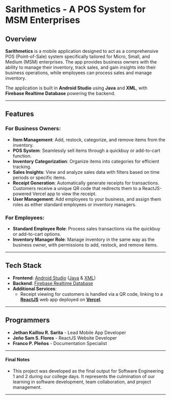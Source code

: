 # Sarithmetics - A POS System for MSM Enterprises

## Overview
**Sarithmetics** is a mobile application designed to act as a comprehensive POS (Point-of-Sale) system specifically tailored for Micro, Small, and Medium (MSM) enterprises. The app provides business owners with the ability to manage their inventory, track sales, and gain insights into their business operations, while employees can process sales and manage inventory. 

The application is built in **Android Studio** using **Java** and **XML**, with **Firebase Realtime Database** powering the backend.

---

## Features

### For Business Owners:
- **Item Management**: Add, restock, categorize, and remove items from the inventory.
- **POS System**: Seamlessly sell items through a quickbuy or add-to-cart function.
- **Inventory Categorization**: Organize items into categories for efficient tracking.
- **Sales Insights**: View and analyze sales data with filters based on time periods or specific items.
- **Receipt Generation**: Automatically generate receipts for transactions. Customers receive a unique QR code that redirects them to a ReactJS-powered Vercel app to view the receipt.
- **User Management**: Add employees to your business, and assign them roles as either standard employees or inventory managers.

### For Employees:
- **Standard Employee Role**: Process sales transactions via the quickbuy or add-to-cart options.
- **Inventory Manager Role**: Manage inventory in the same way as the business owner, with permissions to add, restock, and remove items.

---

## Tech Stack

- **Frontend**: [Android Studio](https://developer.android.com/studio?gad_source=1&gclid=CjwKCAjwpbi4BhByEiwAMC8JnbPdLaTHRtcl_3Kt_RPRWEzeocT5E8BupR5jQEAGvcZvXOyMxQ7GfhoCWeEQAvD_BwE&gclsrc=aw.ds) ([Java](https://www.java.com/en/) & [XML](https://developer.mozilla.org/en-US/docs/Web/XML/XML_introduction))
- **Backend**: [Firebase Realtime Database](https://firebase.google.com)
- **Additional Services**: 
  - Receipt viewing for customers is handled via a QR code, linking to a [**ReactJS**](https://react.dev) web app deployed on [**Vercel**](https://vercel.com).

---

## Programmers

- **Jethan Kaillou R. Sarita** - Lead Mobile App Developer
- **Jeño Sam S. Flores** - ReactJS Website Developer
- **Franco P. Pleños** - Documentation Specialist

---

#### Final Notes

- This project was developed as the final output for Software Engineering 1 and 2 during our college days. It represents the culmination of our learning in software development, team collaboration, and project management.

---
